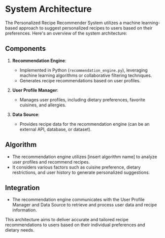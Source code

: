 # System Architecture

The Personalized Recipe Recommender System utilizes a machine learning-based approach to suggest personalized recipes to users based on their preferences. Here's an overview of the system architecture:

## Components

1. **Recommendation Engine**:
   - Implemented in Python (`recommendation_engine.py`), leveraging machine learning algorithms or collaborative filtering techniques.
   - Generates recipe recommendations based on user profiles.

2. **User Profile Manager**:
   - Manages user profiles, including dietary preferences, favorite cuisines, and allergies.

3. **Data Source**:
   - Provides recipe data for the recommendation engine (can be an external API, database, or dataset).

## Algorithm

- The recommendation engine utilizes [insert algorithm name] to analyze user profiles and recommend recipes.
- It considers various factors such as cuisine preference, dietary restrictions, and user history to generate personalized suggestions.

## Integration

- The recommendation engine communicates with the User Profile Manager and Data Source to retrieve and process user data and recipe information.

This architecture aims to deliver accurate and tailored recipe recommendations to users based on their individual preferences and dietary needs.
